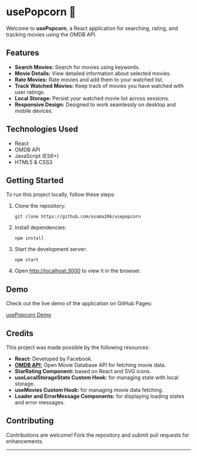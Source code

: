 # usePopcorn 🍿

Welcome to **usePopcorn**, a React application for searching, rating, and tracking movies using the OMDB API.

## Features

- **Search Movies:** Search for movies using keywords.
- **Movie Details:** View detailed information about selected movies.
- **Rate Movies:** Rate movies and add them to your watched list.
- **Track Watched Movies:** Keep track of movies you have watched with user ratings.
- **Local Storage:** Persist your watched movie list across sessions.
- **Responsive Design:** Designed to work seamlessly on desktop and mobile devices.

## Technologies Used

- React
- OMDB API
- JavaScript (ES6+)
- HTML5 & CSS3

## Getting Started

To run this project locally, follow these steps:

1. Clone the repository:

   ```
   git clone https://github.com/osama206/usepopcorn
   ```

2. Install dependencies:

   ```
   npm install
   ```

3. Start the development server:

   ```
   npm start
   ```

4. Open [http://localhost:3000](http://localhost:3000) to view it in the browser.

## Demo

Check out the live demo of the application on GitHub Pages:

[usePopcorn Demo](https://usepopcorn.netlify.app/)

## Credits

This project was made possible by the following resources:

- **React:** Developed by Facebook.
- [**OMDB API:**](https://www.omdbapi.com/) Open Movie Database API for fetching movie data.
- **StarRating Component:** based on React and SVG icons.
- **useLocalStorageState Custom Hook:** for managing state with local storage.
- **useMovies Custom Hook:** for managing movie data fetching.
- **Loader and ErrorMessage Components:** for displaying loading states and error messages.

## Contributing

Contributions are welcome! Fork the repository and submit pull requests for enhancements.

---
